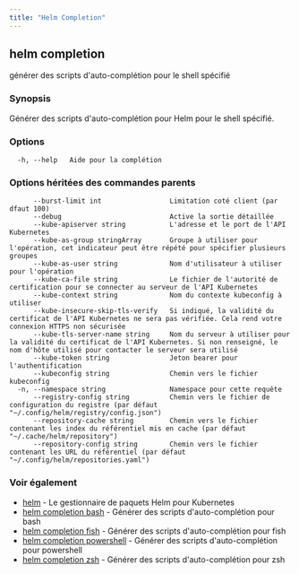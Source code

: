 ```yaml
---
title: "Helm Completion"
---
```


## helm completion

générer des scripts d'auto-complétion pour le shell spécifié

### Synopsis

Générer des scripts d'auto-complétion pour Helm pour le shell spécifié.


### Options

```
  -h, --help   Aide pour la complétion
```

### Options héritées des commandes parents

```
      --burst-limit int                 Limitation coté client (par dfaut 100)
      --debug                           Active la sortie détaillée
      --kube-apiserver string           L'adresse et le port de l'API Kubernetes
      --kube-as-group stringArray       Groupe à utiliser pour l'opération, cet indicateur peut être répété pour spécifier plusieurs groupes
      --kube-as-user string             Nom d'utilisateur à utiliser pour l'opération
      --kube-ca-file string             Le fichier de l'autorité de certification pour se connecter au serveur de l'API Kubernetes
      --kube-context string             Nom du contexte kubeconfig à utiliser
      --kube-insecure-skip-tls-verify   Si indiqué, la validité du certificat de l'API Kubernetes ne sera pas vérifiée. Cela rend votre connexion HTTPS non sécurisée
      --kube-tls-server-name string     Nom du serveur à utiliser pour la validité du certificat de l'API Kubernetes. Si non renseigné, le nom d'hôte utilisé pour contacter le serveur sera utilisé
      --kube-token string               Jeton bearer pour l'authentification
      --kubeconfig string               Chemin vers le fichier kubeconfig
  -n, --namespace string                Namespace pour cette requête
      --registry-config string          Chemin vers le fichier de configuration du registre (par défaut "~/.config/helm/registry/config.json")
      --repository-cache string         Chemin vers le fichier contenant les index du référentiel mis en cache (par défaut "~/.cache/helm/repository")
      --repository-config string        Chemin vers le fichier contenant les URL du référentiel (par défaut "~/.config/helm/repositories.yaml")
```

### Voir également

* [helm](helm.md) - Le gestionnaire de paquets Helm pour Kubernetes
* [helm completion bash](helm_completion_bash.md) - Générer des scripts d'auto-complétion pour bash
* [helm completion fish](helm_completion_fish.md)	- Générer des scripts d'auto-complétion pour fish
* [helm completion powershell](helm_completion_powershell.md) - Générer des scripts d'auto-complétion pour powershell
* [helm completion zsh](helm_completion_zsh.md) - Générer des scripts d'auto-complétion pour zsh
